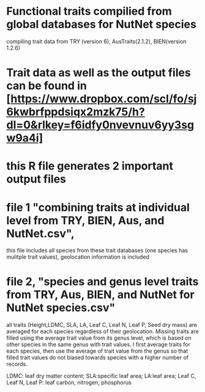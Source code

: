 # Functional traits compilied from global databases for NutNet species 
compiling trait data from TRY (version 6), AusTraits(2.1.2), BIEN(version 1.2.6)

# Trait data as well as the output files can be found in [https://www.dropbox.com/scl/fo/sj6kwbrfppdsiqx2mzk75/h?dl=0&rlkey=f6idfy0nvevnuv6yy3sgw9a4i]

# this R file generates 2 important output files 
# file 1 "combining traits at individual level from TRY, BIEN, Aus, and NutNet.csv", 
 this file includes all species from these trait databases (one species has mulitple trait values), geolocation information is included 

# file 2, "species and genus level traits from TRY, Aus, BIEN, and NutNet for NutNet species.csv"
 all traits (Height,LDMC, SLA, LA, Leaf C, Leaf N, Leaf P,  Seed dry mass) are averaged for each species
 regardless of their geolocation. Missing traits are filled using the average trait value from its genus level, which is based on other 
 species in the same genus with trait values. I first average traits for each species, then use the average  of trait value from the genus so that filled trait values do not biased towards species with a higher
 number of records.

LDMC: leaf dry matter content; SLA:specific leaf area; LA:leaf area; Leaf C, Leaf N, Leaf P: leaf carbon, nitrogen, phosphorus



